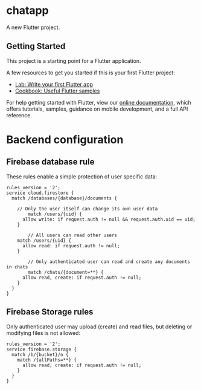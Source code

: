 # chatapp

A new Flutter project.

## Getting Started

This project is a starting point for a Flutter application.

A few resources to get you started if this is your first Flutter project:

- [Lab: Write your first Flutter app](https://flutter.dev/docs/get-started/codelab)
- [Cookbook: Useful Flutter samples](https://flutter.dev/docs/cookbook)

For help getting started with Flutter, view our
[online documentation](https://flutter.dev/docs), which offers tutorials,
samples, guidance on mobile development, and a full API reference.

# Backend configuration

## Firebase database rule

These rules enable a simple protection of user specific data:

```
rules_version = '2';
service cloud.firestore {
  match /databases/{database}/documents {

    // Only the user itself can change its own user data
		match /users/{uid} {
      allow write: if request.auth != null && request.auth.uid == uid;    
    }

		// All users can read other users
    match /users/{uid} {
      allow read: if request.auth != null;    
    }

		// Only authenticated user can read and create any documents in chats
		match /chats/{document=**} {
      allow read, create: if request.auth != null;
    }
  }
}
```

## Firebase Storage rules

Only authenticated user may upload (create) and read files, but deleting or modifying files is not allowed:

```
rules_version = '2';
service firebase.storage {
  match /b/{bucket}/o {
    match /{allPaths=**} {
      allow read, create: if request.auth != null;
    }
  }
}
```
